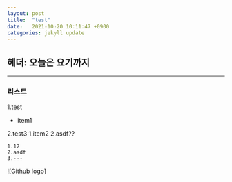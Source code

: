 ```yaml
---
layout: post
title:  "test"
date:   2021-10-20 10:11:47 +0900
categories: jekyll update
---
```


## 헤더: 오늘은 요기까지

---
### 리스트

1.test 
 - item1

2.test3
    1.item2
    2.asdf??



    1.12
    2.asdf
    3.---

![Github logo]
